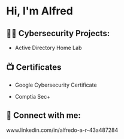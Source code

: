<h1>Hi, I'm Alfred

<h2>👨‍💻 Cybersecurity Projects:</h2>

- Active Directory Home Lab

<h2>📺 Certificates </h2>

- Google Cybersecurity Certificate

- Comptia Sec+

<h2> 🤳 Connect with me:</h2> 
www.linkedin.com/in/alfredo-a-r-43a487284

<!--
**joshmadakor1/joshmadakor1** is a ✨ _special_ ✨ repository because its `README.md` (this file) appears on your GitHub profile.

Here are some ideas to get you started:

- 🔭 I’m currently working on ...
- 🌱 I’m currently learning ...
- 👯 I’m looking to collaborate on ...
- 🤔 I’m looking for help with ...
- 💬 Ask me about ...
- 📫 How to reach me: ...
- 😄 Pronouns: ...
- ⚡ Fun fact: ...
-->
